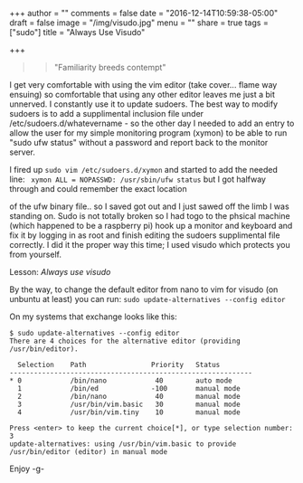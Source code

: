 +++
author = ""
comments = false
date = "2016-12-14T10:59:38-05:00"
draft = false
image = "/img/visudo.jpg"
menu = ""
share = true
tags = ["sudo"]
title = "Always Use Visudo"

+++

>>"Familiarity breeds contempt"

I get very comfortable with using the vim editor (take cover... flame way ensuing) so
comfortable that using any other editor leaves me just a bit unnerved. I constantly use it
to update sudoers. The best way to modify sudoers is to add a supplimental inclusion file under
/etc/sudoers.d/whatevername - so the other day I needed to add an entry to allow the user for my
simple monitoring program (xymon) to be able to run "sudo ufw status" without a password and report
back to the monitor server.

I fired up ```sudo vim /etc/sudoers.d/xymon``` and started to add the needed line:
``` xymon ALL = NOPASSWD: /usr/sbin/ufw status``` but I got halfway through and could remember the exact location
<!--more-->
of the ufw binary file.. so I saved got out and I just sawed off the limb I  was standing on. Sudo is not totally broken so I had togo to the phsical machine (which happened to be a raspberry pi) hook up a monitor and keyboard and fix it by logging in as root and finish editing the sudoers supplimental file correctly. I did it the proper way this time; I used visudo which protects you from yourself.

Lesson: *Always use visudo*

By the way, to change the default editor from nano to vim for visudo (on unbuntu at least) you can run:
```sudo update-alternatives --config editor```

On my systems that exchange looks like this:
```
$ sudo update-alternatives --config editor
There are 4 choices for the alternative editor (providing /usr/bin/editor).

  Selection    Path                Priority   Status
------------------------------------------------------------
* 0            /bin/nano            40        auto mode
  1            /bin/ed             -100       manual mode
  2            /bin/nano            40        manual mode
  3            /usr/bin/vim.basic   30        manual mode
  4            /usr/bin/vim.tiny    10        manual mode

Press <enter> to keep the current choice[*], or type selection number: 3
update-alternatives: using /usr/bin/vim.basic to provide /usr/bin/editor (editor) in manual mode
```
   
Enjoy
-g-
